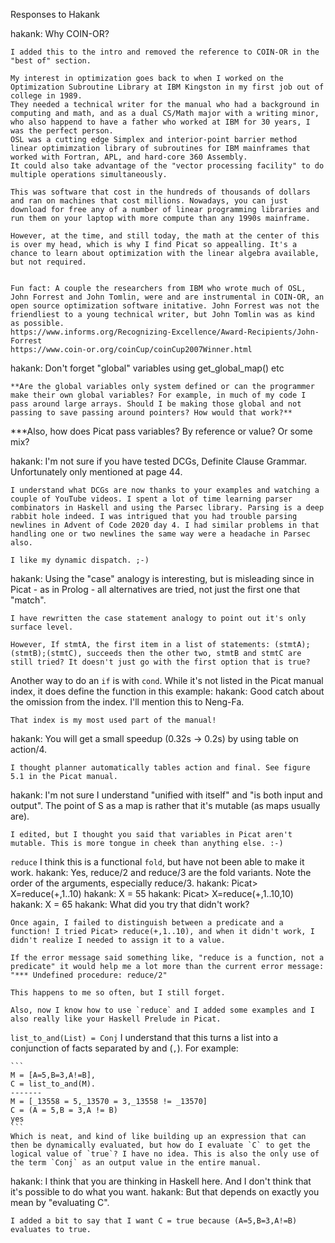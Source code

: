 Responses to Hakank

hakank: Why COIN-OR?

    I added this to the intro and removed the reference to COIN-OR in the "best of" section.

    My interest in optimization goes back to when I worked on the Optimization Subroutine Library at IBM Kingston in my first job out of college in 1989.
    They needed a technical writer for the manual who had a background in computing and math, and as a dual CS/Math major with a writing minor, who also happend to have a father who worked at IBM for 30 years, I was the perfect person.
    OSL was a cutting edge Simplex and interior-point barrier method linear optimimzation library of subroutines for IBM mainframes that worked with Fortran, APL, and hard-core 360 Assembly. 
    It could also take advantage of the "vector processing facility" to do multiple operations simultaneously. 

    This was software that cost in the hundreds of thousands of dollars and ran on machines that cost millions. Nowadays, you can just download for free any of a number of linear programming libraries and run them on your laptop with more compute than any 1990s mainframe.

    However, at the time, and still today, the math at the center of this is over my head, which is why I find Picat so appealling. It's a chance to learn about optimization with the linear algebra available, but not required.


    Fun fact: A couple the researchers from IBM who wrote much of OSL, John Forrest and John Tomlin, were and are instrumental in COIN-OR, an open source optimization software initative. John Forrest was not the friendliest to a young technical writer, but John Tomlin was as kind as possible.
    https://www.informs.org/Recognizing-Excellence/Award-Recipients/John-Forrest 
    https://www.coin-or.org/coinCup/coinCup2007Winner.html

hakank: Don't forget "global" variables using get_global_map() etc

    **Are the global variables only system defined or can the programmer make their own global variables? For example, in much of my code I pass around large arrays. Should I be making those global and not passing to save passing around pointers? How would that work?**

   ***Also, how does Picat pass variables? By reference or value? Or some mix?

hakank: I'm not sure if you have tested DCGs, Definite Clause Grammar. Unfortunately only mentioned at page 44.

    I understand what DCGs are now thanks to your examples and watching a couple of YouTube videos. I spent a lot of time learning parser combinators in Haskell and using the Parsec library. Parsing is a deep rabbit hole indeed. I was intrigued that you had trouble parsing newlines in Advent of Code 2020 day 4. I had similar problems in that handling one or two newlines the same way were a headache in Parsec also. 

    I like my dynamic dispatch. ;-)

hakank: Using the "case" analogy is interesting, but is misleading since in Picat - as in Prolog - all alternatives are tried, not just the first one that "match".

    I have rewritten the case statement analogy to point out it's only surface level.

    However, If stmtA, the first item in a list of statements: (stmtA);(stmtB);(stmtC), succeeds then the other two, stmtB and stmtC are still tried? It doesn't just go with the first option that is true?


Another way to do an `if` is with `cond`. While it's not listed in the Picat manual index, it does define the function in this example:
hakank: Good catch about the omission from the index. I'll mention this to Neng-Fa.

    That index is my most used part of the manual!

hakank: You will get a small speedup (0.32s -> 0.2s) by using table on action/4.

    I thought planner automatically tables action and final. See figure 5.1 in the Picat manual.

hakank: I'm not sure I understand "unified with itself" and "is both input and output". The point of S as a map is rather that it's mutable (as maps usually are). 

    I edited, but I thought you said that variables in Picat aren't mutable. This is more tongue in cheek than anything else. :-)

`reduce` I think this is a functional `fold`, but have not been able to make it work.
hakank: Yes, reduce/2 and reduce/3 are the fold variants. Note the order of the arguments, especially reduce/3.
hakank: Picat> X=reduce(+,1..10)
hakank: X = 55
hakank: Picat> X=reduce(+,1..10,10)
hakank: X = 65
hakank: What did you try that didn't work?

    Once again, I failed to distinguish between a predicate and a function! I tried Picat> reduce(+,1..10), and when it didn't work, I didn't realize I needed to assign it to a value.

    If the error message said something like, "reduce is a function, not a predicate" it would help me a lot more than the current error message: "*** Undefined procedure: reduce/2"

    This happens to me so often, but I still forget.

    Also, now I know how to use `reduce` and I added some examples and I also really like your Haskell Prelude in Picat.


`list_to_and(List) = Conj` I understand that this turns a list into a conjunction of facts separated by and (`,`). For example: 

    ```
    M = [A=5,B=3,A!=B],
    C = list_to_and(M).
    -------
    M = [_13558 = 5,_13570 = 3,_13558 != _13570]
    C = (A = 5,B = 3,A != B)
    yes
    ```
    Which is neat, and kind of like building up an expression that can then be dynamically evaluated, but how do I evaluate `C` to get the logical value of `true`? I have no idea. This is also the only use of the term `Conj` as an output value in the entire manual.

hakank: I think that you are thinking in Haskell here. And I don't think that it's possible to do what you want.
hakank: But that depends on exactly you mean by "evaluating C".

    I added a bit to say that I want C = true because (A=5,B=3,A!=B) evaluates to true.